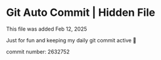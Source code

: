 # Git Auto Commit | Hidden File

This file was added Feb 12, 2025

Just for fun and keeping my daily git commit active 🤪

commit number: 2632752
